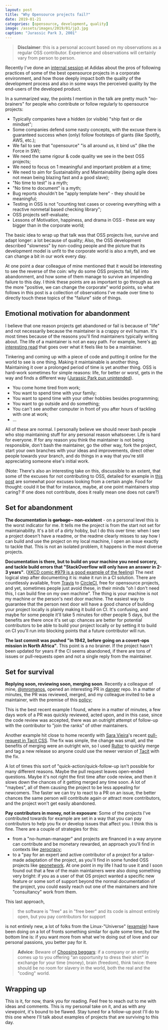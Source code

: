 ```yaml
---
layout: post
title: "Why Opensource projects fail?"
date: 2019-01-21
categories: [opensource, development, quality]
image: /assets/images/2019/01/jp3.jpg
caption: "Jurassic Park 3, 2001"
---
```


> **Disclaimer**: this is a personal account based on my observations as a regular OSS contributor. Experience and observations will certainly vary from person to person.

Recently I've done an [internal session](/talks) at Adidas about the pros of following practices of some of the best opensource projects in a corporate environment, and how those deeply impact both the quality of the development process and also in some ways the perceived quality by the end-users of the developed product.

In a summarized way, the points I mention in the talk are pretty much "no-brainers" for people who contribute or follow regularly to opensource projects:

- Typically companies have a hidden (or visible) "ship fast or die mindset";
- Some companies defend some nasty concepts, with the excuse there is guaranteed success when (only) follow footsteps of giants (like Spotify, AWS, etc.);
- We fail to see that "opensource" "is all around us, it bind us" (like the Force in SW);
- We need the same rigour & code quality we see in the best OSS projects;
- We need to focus on 1 meaningful and important problem at a time;
- We need to aim for Sustainability and Maintainability (being agile does not mean being blazing fast and a good slave);
- "No time to test" is a myth;
- "No time to document" is a myth;
- Bug reports shouldn't be "apply template here" - they should be meaningful;
- Testing in OSS is not "counting test cases or covering everything with a reactive nonmetal based checking library";
- OSS projects self-evaluate;
- Lessons of Motivation, happiness, and drama in OSS - these are way bigger than in the corporate world;


The basic idea to wrap up that talk was that OSS projects live, survive and adapt longer: a lot because of quality; Also, the OSS development described "slowness" by non-coding people and the picture that its development model is unfit to the corporate world is also a myth, and we can change a bit in our work every day.

At one point a dear colleague of mine mentioned that it would be interesting to see the reverse of the coin: why do some OSS projects fail, fall into abandonment, and how some of them manage to survive an impending failure to this day. I think these points are as important to go through as are the more "positive, we can change the corporate" world points, so what follows in this post is a collection of observations I've made over time to directly touch these topics of the "failure" side of things.

## Emotional motivation for abandonment

I believe that one reason projects get abandoned or fail is because of "life" and not necessarily because the maintainer is a crappy or evil human. It's most times because of the reasons you'll find maintainers typically writing about. The life of a maintainer is not an easy path. For example, here's [an interesting read](https://nolanlawson.com/2017/03/05/what-it-feels-like-to-be-an-open-source-maintainer/) that goes over what it feels like to be a maintainer.

Tinkering and coming up with a piece of code and putting it online for the world to see is one thing. Making it maintainable is another thing. Maintaining it over a prolonged period of time is yet another thing. OSS is hard-work sometimes for simple reasons: life, for better or worst, gets in the way and finds a different way ([Jurassic Park pun unintended](https://www.rottentomatoes.com/m/jurassic_park/quotes/)).

- You come home tired from work;
- You want to spend time with your family;
- You want to spend time with your other hobbies besides programming;
- You want to go outside and do something;
- You can't see another computer in front of you after hours of tackling with one at work;
- ...

All of these are normal. I personally believe we should never bash people who stop maintaining stuff for any personal reason whatsoever. Life is hard for everyone. If for any reason you think the maintainer is not being responsible, don't bash the maintainer, go the other way, fork the project, start your own branches with your ideas and improvements, direct other people towards your branch, and do things in a way that you're still appreciating someone else's initial work.

(Note: There's also an interesting take on this, discussible to an extent, that some of the excuses for not contributing to OSS, detailed for example in [this post](https://www.yegor256.com/2015/12/22/why-dont-you-contribute-to-open-source.html) are somewhat poor excuses looking from a certain angle. Food for thought: could it be that for instance, maybe, at one point maintainers stop caring? If one does not contribute, does it really mean one does not care?)

## Set for abandonment

**The documentation is ~~garbage~~~ non-existent** - on a personal level this is the worst indicator for me. It tells me the project is from the start not set for maintainability. It's a bit of a dirty hobby, but I do this over time: when I see a project doesn't have a readme, or the readme clearly misses to say how I can build and use the project on my local machine, I open an issue exactly to tackle that. This is not an isolated problem, it happens in the most diverse projects.

**Documentation is there, but to build on your machine you need sorcery, and tackle build errors that "StackOverflow will only have an answer in 2-3 years"**. ([XKCD comic #979 is a good example of the feeling](https://xkcd.com/979/)) The next logical step after documenting it is: make it run in a CI solution. There are countlessly available, from [Travis](https://travis-ci.org/) to [CircleCI](https://circleci.com/), free for opensource projects, and yet, sometimes people just avoid these, in their minds "oh I don't need this, I can build fine on my own machine". The thing is your machine is not my machine or the person's next door machine. The easiest way to guarantee that the person next door will have a good chance of building your project locally is plainly making it build on CI. It's confusing, and maybe for some people it'll take 5 minutes for other people 5 days, but the benefits are there once it's set up: chances are better for potential contributors to be able to build your project locally or by setting it to build on CI you'll run into blocking points that a future contributor will run.

**The last commit was pushed "in 1942, before going on a covert-ops mission in North Africa"**. This point is a no brainer. If the project hasn't been updated for years if the CI seems abandoned, if there are tons of issues or pull-requests open and not a single reply from the maintainer.

## Set for survival

**Replying soon, reviewing soon, merging soon**. Recently a colleague of mine, [@jmromanos](https://github.com/jmromanos), opened an interesting PR in [danger](https://github.com/danger/danger/pull/1047) repo. In a matter of minutes, the PR was reviewed, merged, and my colleague invited to be a maintainer, with the premise of this [policy](https://github.com/danger/danger/pull/1047#issuecomment-445808144);

This is the best recent example I found, where in a matter of minutes, a few days work of a PR was quickly reviewed, acted upon, and in this case, since the code review was accepted, there was an outright attempt of follow-up with the contributor to "join the ranks" of other maintainers.

Another example hit close to home recently with [Sara Vieira](https://twitter.com/NikkitaFTW)'s recent [pull-request in Tacit CSS](https://github.com/yegor256/tacit/pull/173). The fix was simple, the change was small, and the benefits of merging were an outright win, so I used [Rultor](http://rultor.com) to quickly merge and tag a new release so anyone could use the newer version of [Tacit](https://github.com/yegor256/tacit/pull/173#issuecomment-449992742) with the fix.

A lot of times this sort of "quick-action/quick-follow-up isn't possible for many different reasons. Maybe the pull request leaves open-ended questions. Maybe it's not right the first time after code review, and then it slows down the chances of it getting merged any time soon. A lot of "maybes", all of them causing the project to be less appealing for newcomers. The faster we can try to react to a PR on an issue, the better chances the same person will contribute again or attract more contributors, and the project won't get easily abandoned.


**Pay contributors in money, not in exposure**: Some of the projects I've contributed towards for example are set in a way that you can pay contributors to help you fix or develop issues that affect you. I think this is fine. There are a couple of strategies for this:

- from a "no-human-manager" and projects are financed in a way anyone can contribute and be monetary rewarded, an approach you'll find in contexts like [zerocracy](https://zerocracy.com);
- to a "pay for an expert and active contributor of a project for a tailor-made adaptation of the project, as you'll find in some funded OSS projects like [geonetwork](https://www.geonetwork-opensource.org/). At one point in my life I had to use it and I soon found out that a few of the main maintainers were also doing something very bright: if you as a user of that OS project wanted a specific new feature or some sort of support beyond the normal documentation of the project, you could easily reach out one of the maintainers and hire "consultancy" work from them.

This last approach,

> the software is "free" as in "free beer" and its code is almost entirely open, but you pay contributors for support

is not entirely new, a lot of folks from the Linux-"Universe" ([example](https://www.redhat.com/en)) have been doing on a lot of fronts something similar for quite some time, but the bottom line is: if you want more from what we're doing out of love and our personal passions, you better pay for it.

> **Advice**: Beware of [Choosing beggars](https://www.reddit.com/r/choosingbeggars): if a company or an entity comes up to you offering "an opportunity to dress their shirt" in exchange for your time (money), brain (freedom), think twice: there should be no room for slavery in the world, both the real and the "coding" world.

## Wrapping up

This is it, for now, thank you for reading. Feel free to reach out to me with ideas and comments. This is my personal take on it, and as with any viewpoint, it's bound to be flawed. Stay tuned for a follow-up post I'll do to this one where I'll talk about examples of projects that are surviving to this day.
